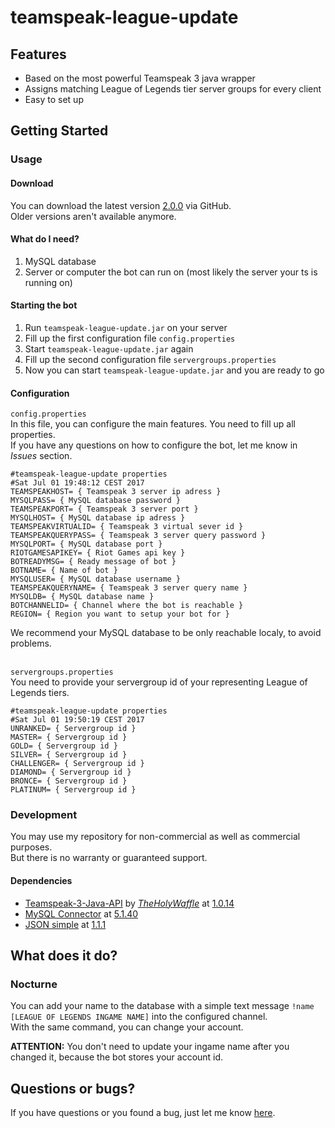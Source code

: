 # teamspeak-league-update

## Features

- Based on the most powerful Teamspeak 3 java wrapper
- Assigns matching League of Legends tier server groups for every client
- Easy to set up

## Getting Started

### Usage

#### Download
You can download the latest version [2.0.0]() via GitHub.<br />
Older versions aren't available anymore.

#### What do I need?

1. MySQL database
2. Server or computer the bot can run on (most likely the server your ts is running on)

#### Starting the bot

1. Run `teamspeak-league-update.jar` on your server
2. Fill up the first configuration file `config.properties`
3. Start `teamspeak-league-update.jar` again
4. Fill up the second configuration file `servergroups.properties`
5. Now you can start `teamspeak-league-update.jar` and you are ready to go

#### Configuration

`config.properties`<br />
In this file, you can configure the main features. You need to fill up all properties.<br />
If you have any questions on how to configure the bot, let me know in _Issues_ section.
```
#teamspeak-league-update properties
#Sat Jul 01 19:48:12 CEST 2017
TEAMSPEAKHOST= { Teamspeak 3 server ip adress }
MYSQLPASS= { MySQL database password }
TEAMSPEAKPORT= { Teamspeak 3 server port }
MYSQLHOST= { MySQL database ip adress }
TEAMSPEAKVIRTUALID= { Teamspeak 3 virtual sever id }
TEAMSPEAKQUERYPASS= { Teamspeak 3 server query password }
MYSQLPORT= { MySQL database port }
RIOTGAMESAPIKEY= { Riot Games api key }
BOTREADYMSG= { Ready message of bot }
BOTNAME= { Name of bot }
MYSQLUSER= { MySQL database username }
TEAMSPEAKQUERYNAME= { Teamspeak 3 server query name }
MYSQLDB= { MySQL database name }
BOTCHANNELID= { Channel where the bot is reachable }
REGION= { Region you want to setup your bot for }
```
We recommend your MySQL database to be only reachable localy, to avoid problems.
<br />
<br />

`servergroups.properties`<br />
You need to provide your servergroup id of your representing League of Legends tiers.
```
#teamspeak-league-update properties
#Sat Jul 01 19:50:19 CEST 2017
UNRANKED= { Servergroup id }
MASTER= { Servergroup id }
GOLD= { Servergroup id }
SILVER= { Servergroup id }
CHALLENGER= { Servergroup id }
DIAMOND= { Servergroup id }
BRONCE= { Servergroup id }
PLATINUM= { Servergroup id }
```

### Development

You may use my repository for non-commercial as well as commercial purposes.<br />
But there is no warranty or guaranteed support.

#### Dependencies

- [Teamspeak-3-Java-API](https://github.com/TheHolyWaffle/TeamSpeak-3-Java-API) by [_TheHolyWaffle_](https://github.com/TheHolyWaffle) at [1.0.14](https://github.com/TheHolyWaffle/TeamSpeak-3-Java-API/releases/tag/v1.0.14)
- [MySQL Connector](https://mvnrepository.com/artifact/mysql/mysql-connector-java) at [5.1.40](https://mvnrepository.com/artifact/mysql/mysql-connector-java/5.1.40)
- [JSON simple](https://mvnrepository.com/artifact/com.googlecode.json-simple/json-simple) at [1.1.1](https://mvnrepository.com/artifact/com.googlecode.json-simple/json-simple/1.1.1)

## What does it do?

### Nocturne

You can add your name to the database with a simple text message
```!name [LEAGUE OF LEGENDS INGAME NAME]``` into the configured channel.<br />
With the same command, you can change your account.<br />
<p><b>ATTENTION:</b> You don't need to update your ingame name after you changed it, because
the bot stores your account id.</p>


## Questions or bugs?

If you have questions or you found a bug, just let me know [here](https://github.com/stephan-strate/teamspeak-league-update/issues).